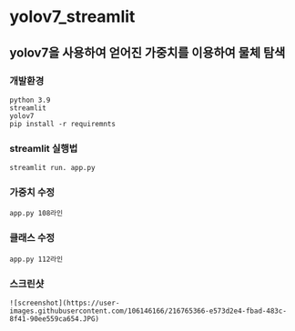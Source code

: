 # yolov7_streamlit


## yolov7을 사용하여 얻어진 가중치를 이용하여 물체 탐색
  ### 개발환경
    python 3.9
    streamlit
    yolov7
    pip install -r requiremnts

  ### streamlit 실행법
    streamlit run. app.py

  ### 가중치 수정
    app.py 108라인

  ### 클래스 수정
    app.py 112라인
   
  ### 스크린샷
    ![screenshot](https://user-images.githubusercontent.com/106146166/216765366-e573d2e4-fbad-483c-8f41-90ee559ca654.JPG)


